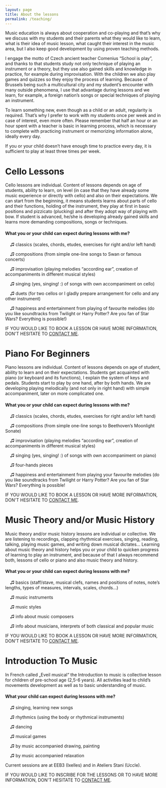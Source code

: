 ```yaml
---
layout: page
title: About the lessons
permalink: /teaching/
---
```


Music education is always about cooperation and co-playing and that’s why we discuss with my students and their parents what they would like to learn, what is their idea of music lesson, what caught their interest in the music area, but I also keep good development by using proven teaching methods.

I engage the motto of Czech ancient teacher Comenius “School is play”, and thanks to that students study not only technique of playing an instrument or a theory, but they use also gained skills and knowledge in practice, for example during improvisation. With the children we also play games and quizzes so they enjoy the process of learning. Because of Brussels being such a multicultural city and my student’s encounter with many outside phenomena, I use that advantage during lessons and we learn, for example, a foreign nation’s songs or special techniques of playing an instrument.

To learn something new, even though as a child or an adult, regularity is required. That’s why I prefer to work with my students once per week and in case of interest, even more often. Please remember that half an hour or an hour spent with a teacher is basic in learning process, which is necessary to complete with practicing instrument or memorizing information alone, ideally every day.

If you or your child doesn’t have enough time to practice every day, it is sufficient to play at least three times per week.


# Cello Lessons

Cello lessons are individual. Content of lessons depends on age of students, ability to learn, on level (in case that they have already some music experience or directly with cello) and also on their expectations.
We can start from the beginning, it means students learns about parts of cello and their functions, holding of the instrument, they play at first in basic positions and pizzicato (plucking) and after they adopt way of playing with bow. If student is advanced, he/she is developing already gained skills and learns more demanding compositions, songs or techniques.

#### What you or your child can expect during lessons with me?
&nbsp;&nbsp;&nbsp; &#x266b; classics (scales, chords, etudes, exercises for right and/or left hand)

&nbsp;&nbsp;&nbsp; &#x266b; compositions (from simple one-line songs to Swan or famous concerts)

&nbsp;&nbsp;&nbsp; &#x266b; improvisation (playing melodies “according ear”, creation of accompaniments in different musical styles)

&nbsp;&nbsp;&nbsp; &#x266b; singing (yes, singing! :) of songs with own accompaniment on cello)

&nbsp;&nbsp;&nbsp; &#x266b; duets (for two cellos or I gladly prepare arrangement for cello and any other instrument)

&nbsp;&nbsp;&nbsp; &#x266b; happiness and entertainment from playing of favourite melodies (do you like soundtracks from Twilight or Harry Potter? Are you fan of Star Wars? Everything is possible!)

IF YOU WOULD LIKE TO BOOK A LESSON OR HAVE MORE INFORMATION, DON'T HESITATE TO [CONTACT ME](/contact/).

# Piano For Beginners

Piano lessons are individual. Content of lessons depends on age of student, ability to learn and on their expectations. Students get acquainted with piano (or keyboard and its functions), I explain the system of keys and pedals. Students start to play by one hand, after by both hands. We are developing playing melodically (and not only in right hand) with simple accompaniment, later on more complicated one.

#### What you or your child can expect during lessons with me?
&nbsp;&nbsp;&nbsp; &#x266b; classics (scales, chords, etudes, exercises for right and/or left hand)

&nbsp;&nbsp;&nbsp; &#x266b; compositions (from simple one-line songs to Beethoven’s Moonlight Sonate)

&nbsp;&nbsp;&nbsp; &#x266b; improvisation (playing melodies “according ear”, creation of accompaniments in different musical styles)

&nbsp;&nbsp;&nbsp; &#x266b; singing (yes, singing! :) of songs with own accompaniment on piano)

&nbsp;&nbsp;&nbsp; &#x266b;  four-hands pieces

&nbsp;&nbsp;&nbsp; &#x266b; happiness and entertainment from playing your favourite melodies (do you like soundtracks from Twilight or Harry Potter? Are you fan of Star Wars? Everything is possible!

IF YOU WOULD LIKE TO BOOK A LESSON OR HAVE MORE INFORMATION, DON'T HESITATE TO [CONTACT ME](/contact/).


# Music Theory and/or Music History

Music theory and/or music history lessons are individual or collective. We are listening to recordings, clapping rhythmical exercises, singing, reading, talking, playing music games, and writing down musical dictates...
Learning about music theory and history helps you or your child to quicken progress of learning to play an instrument, and because of that I always recommend both, lessons of cello or piano and also music theory and history.

#### What you or your child can expect during lessons with me?
&nbsp;&nbsp;&nbsp; &#x266b; basics (staff/stave, musical clefs, names and positions of notes, note’s lengths, types of measures, intervals, scales, chords...)

&nbsp;&nbsp;&nbsp; &#x266b; music instruments

&nbsp;&nbsp;&nbsp; &#x266b; music styles

&nbsp;&nbsp;&nbsp; &#x266b; info about music composers

&nbsp;&nbsp;&nbsp; &#x266b; info about musicians, interprets of both classical and popular music

IF YOU WOULD LIKE TO BOOK A LESSON OR HAVE MORE INFORMATION, DON'T HESITATE TO [CONTACT ME](/contact/).

# Introduction To Music

In French called „Eveil musical“ the Introduction to music is collective lesson for children of pre-school age (2,5-6 years). All activities lead to child’s movements development as well as to basic understanding of music.

#### What your child can expect during lessons with me?
&nbsp;&nbsp;&nbsp; &#x266b; singing, learning new songs

&nbsp;&nbsp;&nbsp; &#x266b; rhythmics (using the body or rhythmical instruments)

&nbsp;&nbsp;&nbsp; &#x266b; dancing

&nbsp;&nbsp;&nbsp; &#x266b; musical games

&nbsp;&nbsp;&nbsp; &#x266b; by music accompanied drawing, painting

&nbsp;&nbsp;&nbsp; &#x266b; by music accompanied relaxation

Current sessions are at EEB3 (Ixelles) and in Ateliers Stani (Uccle).

IF YOU WOULD LIKE TO INSCRIBE FOR THE LESSONS OR TO HAVE MORE INFORMATION, DON'T HESITATE TO [CONTACT ME](/contact/).
